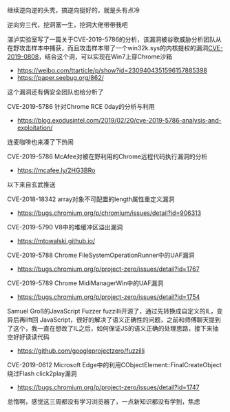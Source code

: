 继续逆向逆的头秃，搞逆向挺好的，就是头有点冷

逆向穷三代，挖洞富一生，挖洞大佬带带我吧

湛泸实验室写了一篇关于CVE-2019-5786的分析，该漏洞被谷歌威胁分析团队从在野攻击样本中捕获，而且攻击样本带了一个win32k.sys的内核提权的漏洞[CVE-2019-0808](https://portal.msrc.microsoft.com/en-us/security-guidance/advisory/CVE-2019-0808)，结合这个洞，可以实现在Win7上穿Chrome沙箱
- https://weibo.com/ttarticle/p/show?id=2309404351596157885398
- https://paper.seebug.org/862/

这个漏洞还有俩安全团队也给分析了

CVE-2019-5786 针对Chrome RCE 0day的分析与利用
- https://blog.exodusintel.com/2019/02/20/cve-2019-5786-analysis-and-exploitation/

连麦咖啡也来凑了下热闹

CVE-2019-5786 McAfee对被在野利用的Chrome远程代码执行漏洞的分析
- https://mcafee.ly/2HG3BRo

以下来自玄武推送

CVE-2018-18342 array对象不可配置的length属性重定义漏洞
- https://bugs.chromium.org/p/chromium/issues/detail?id=906313

CVE-2019-5790 V8中的堆缓冲区溢出漏洞
- https://mtowalski.github.io/

CVE-2019-5788 Chrome FileSystemOperationRunner中的UAF漏洞
- https://bugs.chromium.org/p/project-zero/issues/detail?id=1767

CVE-2019-5789 Chrome MidiManagerWin中的UAF漏洞
- https://bugs.chromium.org/p/project-zero/issues/detail?id=1754

Samuel Groß的JavaScript Fuzzer fuzzilli开源了，通过先转换成自定义的IL，变异后再lift回 JavaScript，很好的解决了语义正确性的问题，之前和师傅聊天提到了这个，我一直在想改了IL之后，如何保证JS的语义正确的处理思路，接下来抽空好好读读代码
- https://github.com/googleprojectzero/fuzzilli

CVE-2019-0612 Microsoft Edge中的利用CObjectElement::FinalCreateObject绕过Flash click2play漏洞
- https://bugs.chromium.org/p/project-zero/issues/detail?id=1747

怠惰啊，感觉这三周都没有学习浏览器了，一点新知识都没有学到，焦虑